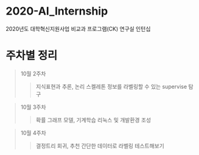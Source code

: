 # 2020-AI_Internship
2020년도 대학혁신지원사업 비교과 프로그램(CK) 연구실 인턴십

# 주차별 정리
>10월 2주차  
>>지식표현과 추론, 논리
>>스켈레톤 정보를 라벨링할 수 있는 supervise 탐구  

>10월 3주차 
>>확률 그래프 모델, 기계학습
>>리눅스 및 개발환경 조성

>10월 4주차
>>결정트리 회귀, 추천
>>간단한 데이터로 라벨링 테스트해보기
